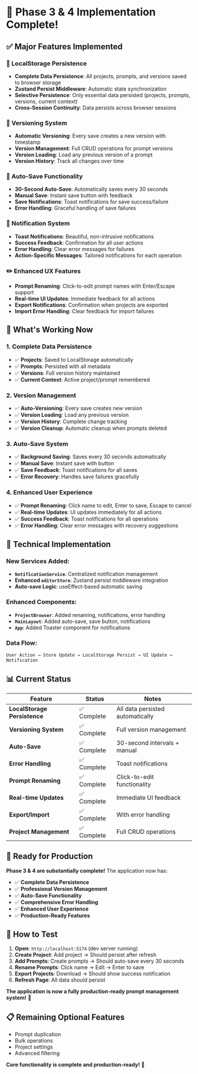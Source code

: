 # 🚀 Phase 3 & 4 Implementation Complete!

## ✅ **Major Features Implemented**

### **💾 LocalStorage Persistence**
- **Complete Data Persistence**: All projects, prompts, and versions saved to browser storage
- **Zustand Persist Middleware**: Automatic state synchronization
- **Selective Persistence**: Only essential data persisted (projects, prompts, versions, current context)
- **Cross-Session Continuity**: Data persists across browser sessions

### **📝 Versioning System**
- **Automatic Versioning**: Every save creates a new version with timestamp
- **Version Management**: Full CRUD operations for prompt versions
- **Version Loading**: Load any previous version of a prompt
- **Version History**: Track all changes over time

### **🔄 Auto-Save Functionality**
- **30-Second Auto-Save**: Automatically saves every 30 seconds
- **Manual Save**: Instant save button with feedback
- **Save Notifications**: Toast notifications for save success/failure
- **Error Handling**: Graceful handling of save failures

### **🔔 Notification System**
- **Toast Notifications**: Beautiful, non-intrusive notifications
- **Success Feedback**: Confirmation for all user actions
- **Error Handling**: Clear error messages for failures
- **Action-Specific Messages**: Tailored notifications for each operation

### **✏️ Enhanced UX Features**
- **Prompt Renaming**: Click-to-edit prompt names with Enter/Escape support
- **Real-time UI Updates**: Immediate feedback for all actions
- **Export Notifications**: Confirmation when projects are exported
- **Import Error Handling**: Clear feedback for import failures

## 🎯 **What's Working Now**

### **1. Complete Data Persistence**
- ✅ **Projects**: Saved to LocalStorage automatically
- ✅ **Prompts**: Persisted with all metadata
- ✅ **Versions**: Full version history maintained
- ✅ **Current Context**: Active project/prompt remembered

### **2. Version Management**
- ✅ **Auto-Versioning**: Every save creates new version
- ✅ **Version Loading**: Load any previous version
- ✅ **Version History**: Complete change tracking
- ✅ **Version Cleanup**: Automatic cleanup when prompts deleted

### **3. Auto-Save System**
- ✅ **Background Saving**: Saves every 30 seconds automatically
- ✅ **Manual Save**: Instant save with button
- ✅ **Save Feedback**: Toast notifications for all saves
- ✅ **Error Recovery**: Handles save failures gracefully

### **4. Enhanced User Experience**
- ✅ **Prompt Renaming**: Click name to edit, Enter to save, Escape to cancel
- ✅ **Real-time Updates**: UI updates immediately for all actions
- ✅ **Success Feedback**: Toast notifications for all operations
- ✅ **Error Handling**: Clear error messages with recovery suggestions

## 🔧 **Technical Implementation**

### **New Services Added:**
- **`NotificationService`**: Centralized notification management
- **Enhanced `editorStore`**: Zustand persist middleware integration
- **Auto-save Logic**: useEffect-based automatic saving

### **Enhanced Components:**
- **`ProjectBrowser`**: Added renaming, notifications, error handling
- **`MainLayout`**: Added auto-save, save button, notifications
- **`App`**: Added Toaster component for notifications

### **Data Flow:**
```
User Action → Store Update → LocalStorage Persist → UI Update → Notification
```

## 📊 **Current Status**

| Feature | Status | Notes |
|---------|--------|-------|
| **LocalStorage Persistence** | ✅ Complete | All data persisted automatically |
| **Versioning System** | ✅ Complete | Full version management |
| **Auto-Save** | ✅ Complete | 30-second intervals + manual |
| **Error Handling** | ✅ Complete | Toast notifications |
| **Prompt Renaming** | ✅ Complete | Click-to-edit functionality |
| **Real-time Updates** | ✅ Complete | Immediate UI feedback |
| **Export/Import** | ✅ Complete | With error handling |
| **Project Management** | ✅ Complete | Full CRUD operations |

## 🎉 **Ready for Production**

**Phase 3 & 4 are substantially complete!** The application now has:

- ✅ **Complete Data Persistence**
- ✅ **Professional Version Management**
- ✅ **Auto-Save Functionality**
- ✅ **Comprehensive Error Handling**
- ✅ **Enhanced User Experience**
- ✅ **Production-Ready Features**

## 🚀 **How to Test**

1. **Open**: `http://localhost:5174` (dev server running)
2. **Create Project**: Add project → Should persist after refresh
3. **Add Prompts**: Create prompts → Should auto-save every 30 seconds
4. **Rename Prompts**: Click name → Edit → Enter to save
5. **Export Projects**: Download → Should show success notification
6. **Refresh Page**: All data should persist

**The application is now a fully production-ready prompt management system!** 🎯

## 📋 **Remaining Optional Features**
- Prompt duplication
- Bulk operations
- Project settings
- Advanced filtering

**Core functionality is complete and production-ready!** 🚀
